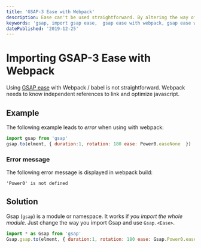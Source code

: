 ```yaml
---
title: 'GSAP-3 Ease with Webpack'
description: Ease can't be used straightforward. By altering the way of importing Gsap, Ease can be used.
keywords: 'gsap, import gsap ease,  gsap ease with webpack, gsap ease with babel, gsap ease with es6 import, animation, webpack, javascript, es6, babel'
datePublished: '2019-12-25'
---
```


# Importing GSAP-3 Ease with Webpack

Using [GSAP ease](https://greensock.com/docs/v3/Eases) with Webpack / babel is not straightforward.
Webpack needs to know independent references to link and optimize javascript.

## Example

The following example leads to _error_ when using with webpack:

```javascript
import gsap from 'gsap'
gsap.to(elment, { duration:1, rotation: 180 ease: Power0.easeNone  })
```

### Error message

The following error message is displayed in webpack build:

```
'Power0' is not defined
```

## Solution

Gsap (`gsap`) is a module or namespace. It works if _you import the whole module_. Just change the way you import Gsap and use `Gsap.<Ease>`.

```javascript
import * as Gsap from 'gsap'
Gsap.gsap.to(elment, { duration:1, rotation: 180 ease: Gsap.Power0.easeNone  })

```
